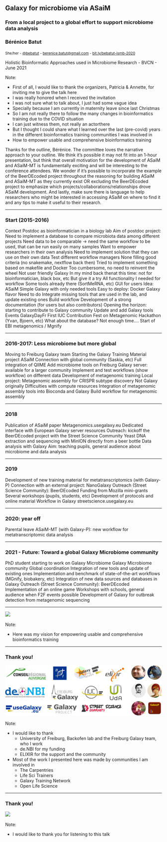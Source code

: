 <!-- .slide: data-background="images/title.jpg" data-state="dim-background" -->
## Galaxy for microbiome via ASaiM
### From a local project to a global effort to support microbiome data analysis

### Bérénice Batut

<small>She/her - [@bebatut](twitter.com/bebatut) - berenice.batut@gmail.com - [bit.ly/bebatut-ismb-2020](https://bit.ly/bebatut-bvcn-2021)</small>

Holistic Bioinformatic Approaches used in Microbiome Research - BVCN - June 2021

Note:
- First of all, I would like to thank the organizers, Patricia & Annette, for inviting me to give the talk here
- I was really honored when I received the invitation
- I was not sure what to talk about, I just had some vague idea
- Specially because I am currently in maternity leave since last Christmas
- So I am not really there to follow the many changes in bioinformatics training due to the COVID situation
- I can just witness them, not really an actorthere
- But I thought I could share what I learned over the last (pre-covid) years in the different bioinformatics training communities I was involved in
- How to empower usable and comprehensive bioinformatics training


Thanks for the outline, Bérénice. The committee loves the narrative approach to your outline. We think it’s possible it may not fit into an 1-hour presentation, but think that overall motivation for the development of ASaiM and ASaiM-MT is fundamentally exciting and will be interesting to the conference attendees. We wonder if it’s possible to incorporate the example of the BeerDEcoded project throughout the reasoning for building ASaiM and ASaiM-MT as they currently exist OR excluding the BeerDEcoded project to emphasize which projects/collaborations/relationships drove ASaiM development. And lastly, make sure there is language to help researchers who might be interested in accessing ASaiM on where to find it and any tips to make it useful to their research.


---
### Start (2015-2016)

Context
Postdoc as bioinformatician in a biology lab
Aim of postdoc project: Need to implement a database to compare microbiota data among different projects
Need data to be comparable → need the same workflow to be used, that can be run easily on many samples 
Want to empower researchers in their own analysis
Need to implement solution that they can use on their own data
Test different workflow managers
None filling good criteria (no snakemake, nextflow back then)
Tried to implement something based on makefile and Docker
Too cumbersome, no need to reinvent the wheel
Not user friendly
Galaxy
In my mind back thenat this time: not for bioinformatician, black box, etc
But give it a try
All functionality I needed for workflow
Some tools already there (SortMeRNA, etc)
GUI for users
Idea: ASaiM
Simple Galaxy with only needed tools
Easy to deploy: Docker Galaxy flavor 
Need to do
Integrate missing tools that are used in the lab, and update existing ones
Build workflow
Development of a strong documentation (for users but also contributors)
Opening the horizon: starting to contribute to Galaxy community
Update and add Galaxy tools
Events
GalaxyDayFr
First IUC Contribution Fest on Metagenomic Hackathon (Yvan, Bjoern, etc)
What about the database?
Not enough time.... 
Start of EBI metagenomics / Mgnify

---
### 2016-2017: Less microbiome but more global

Moving to Freiburg Galaxy team
Starting the Galaxy Training Material project
ASaiM
Connection with global community (Saskia, etc)
Full integration of QIIME
Add microbiome tools on Freiburg Galaxy server: available for a larger community
Implement and test workflows (show workflow) on different data
Development of metagenomic training
Local project: Metagenomic assembly for CRISPR subtype discovery
Not Galaxy originally
Difficulties with compute resources
Integration of metagenomic assembly tools into Bioconda and Galaxy
Build workflow for metagenomic assembly

---
### 2018

Publication of ASaiM paper
Metagenomics.usegalaxy.eu
Dedicated interface with European Galaxy server resources
Outreach: kickoff the BeerDEcoded project with the Street Science Community
Yeast DNA extraction and sequencing with MinION directly from a beer bottle
Data analysis with Galaxy
Aim: teaching pupils, general audience about microbiome and data analysis

---
### 2019

Development of new training material for metatranscriptomics (with Galaxy-P)
Connection with an external project: NanoGalaxy
Outreach (Street Science Community): BeerDEcoded
Funding from Mozilla mini-grants
Several workshops (pupils, students, etc)
Development of protocols and online material
Workflow in Galaxy
streetscience.usegalaxy.eu

---
### 2020: year off

Parental leave
ASaiM-MT (with Galaxy-P): new workflow for metatranscriptomic data analysis

---
### 2021 - Future: Toward a global Galaxy Microbiome community

PhD student starting to work on Galaxy Microbiome
Galaxy Microbiome community
Global coordination
Integration of new tools and update of existing ones
Implementation and benchmark of state-of-the-art workflows (MGnify, biobakery, etc)
Integration of new data sources and databases in Galaxy
Outreach (Street Science Community): BeerDEcoded
Implementation of an online game
Workshops with schools, general audience when F2F events possible
Development of Galaxy for outbreak detection from metagenomic sequencing

---

![](images/bioinformatics_training.png) <!-- .element width="100%" -->

Note:
- Here was my vision for empowering usable and comprehensive bioinformatics training

---
### Thank you!

![](images/thank_you.svg) <!-- .element width="95%" -->

Note:
- I would like to thank
    - University of Freiburg, Backofen lab and the Freiburg Galaxy team, who I work
    - de.NBI for my funding
    - ELIXIR for the support and the community
- Most of the work I presented here was made by communities I am involved in
    - The Carpentries
    - Life Sci Trainers 
    - Galaxy Training Network
    - Open Life Science 

---
### Thank you!

![](images/bioinformatics_training.png) <!-- .element width="100%" -->

Note:
- I would like to thank you for listening to this talk